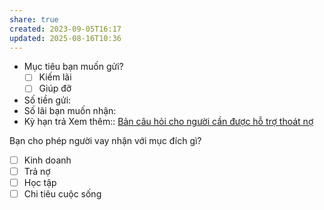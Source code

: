 ```yaml
---
share: true
created: 2023-09-05T16:17
updated: 2025-08-16T10:36
---
```

- Mục tiêu bạn muốn gửi?
	- [ ] Kiếm lãi
	- [ ] Giúp đỡ
- Số tiền gửi:
- Số lãi bạn muốn nhận:
- Kỳ hạn trả
Xem thêm:: [Bản câu hỏi cho người cần được hỗ trợ thoát nợ](./B%E1%BA%A3n%20c%C3%A2u%20h%E1%BB%8Fi%20cho%20ng%C6%B0%E1%BB%9Di%20c%E1%BA%A7n%20%C4%91%C6%B0%E1%BB%A3c%20h%E1%BB%97%20tr%E1%BB%A3%20tho%C3%A1t%20n%E1%BB%A3.md)

Bạn cho phép người vay nhận với mục đích gì?
- [ ] Kinh doanh
- [ ] Trả nợ
- [ ] Học tập
- [ ] Chi tiêu cuộc sống
